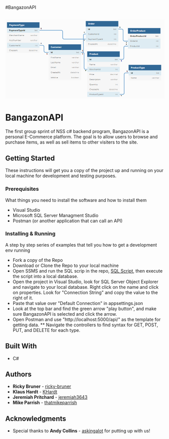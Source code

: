 #BangazonAPI
## 
![Bangazon ERD](https://github.com/NSS-Therapeutic-Raccoons/BangazonAPI/blob/master/BangazonAPI-ERD.png?raw=true)

# BangazonAPI

The first group sprint of NSS c# backend program, BangazonAPI is a personal E-Commerce platform. The goal is to allow users to browse and purchase items, as well as sell items to other visiters to the site.

## Getting Started

These instructions will get you a copy of the project up and running on your local machine for development and testing purposes.

### Prerequisites

What things you need to install the software and how to install them

* Visual Studio
* Microsoft SQL Server Managment Studio
* Postman (or another application that can call an API)

### Installing & Running

A step by step series of examples that tell you how to get a development env running

* Fork a copy of the Repo
* Download or Clone the Repo to your local machine
* Open SSMS and run the SQL scrip in the repo, [SQL Script](https://github.com/NSS-Therapeutic-Raccoons/BangazonAPI/blob/master/SQL/Bangazon.sql), then execute the script into a local database.
* Open the project in Visual Studio, look for SQL Server Object Explorer and navigate to your local database. Right click on the name and click on properties. Look for "Connection String" and copy the value to the right of it.
* Paste that value over "Default Connection" in appsettings.json
* Look at the top bar and find the green arrow "play button", and make sure BangazonAPI is selected and click the arrow.
* Open Postman and use "http://localhost:5000/api/" as the template for getting data.
** Navigate the controllers to find syntax for GET, POST, PUT, and DELETE for each type.

## Built With

* C#

## Authors

* **Ricky Bruner** - [ricky-bruner](https://github.com/ricky-bruner)
* **Klaus Hardt** - [KHardt](https://github.com/KHardt)
* **Jeremiah Pritchard** - [jeremiah3643](https://github.com/jeremiah3643)
* **Mike Parrish** - [thatmikeparrish](https://github.com/thatmikeparrish)

## Acknowledgments

* Special thanks to **Andy Collins** - [askingalot](https://github.com/askingalot) for putting up with us!